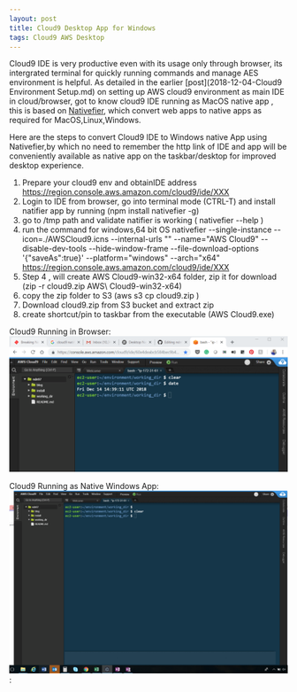 ```yaml
---
layout: post
title: Cloud9 Desktop App for Windows
tags: Cloud9 AWS Desktop
---
```


Cloud9 IDE is very productive even with its usage only through browser, its intergrated terminal for quickly running commands and manage AES environment is helpful. As detailed in the earlier [post](2018-12-04-Cloud9 Environment Setup.md) on setting up AWS cloud9 environment as main IDE in cloud/browser, got to know cloud9 IDE running as MacOS native app , this  is based on [Nativefier](https://github.com/jiahaog/nativefier), which convert web apps to native apps as required for MacOS,Linux,Windows.


Here are the steps to convert Cloud9 IDE to Windows native App using Nativefier,by which no need to remember the http link of IDE and app will be conveniently available as native app on the taskbar/desktop for improved desktop experience.
 
1. Prepare your cloud9 env and obtainIDE address https://region.console.aws.amazon.com/cloud9/ide/XXX
2. Login to IDE from browser, go into terminal mode (CTRL-T) and install natifier app by running (npm install nativefier -g)
3. go to /tmp path and validate natifier is working ( nativefier --help )
4. run the command for windows,64 bit OS
    nativefier --single-instance --icon=./AWSCloud9.icns --internal-urls "" --name="AWS Cloud9" --disable-dev-tools --hide-window-frame --file-download-options '{"saveAs":true}' --platform="windows" --arch="x64" https://region.console.aws.amazon.com/cloud9/ide/XXX
5. Step 4 , will create AWS Cloud9-win32-x64  folder,  zip it for download (zip -r cloud9.zip AWS\ Cloud9-win32-x64)
6. copy the zip folder to S3 (aws s3 cp cloud9.zip <some-bucket-you-own>)
7. Download cloud9.zip from S3 bucket and extract zip
8. create shortcut/pin to taskbar from the executable (AWS Cloud9.exe)


Cloud9 Running in Browser:
![Cloud9 Running in Browser](/assets/screenshots/cloud9_web.png)

Cloud9 Running as Native Windows App:
![Cloud9 Running as Native Windows App](/assets/screenshots/cloud9_native.png):



